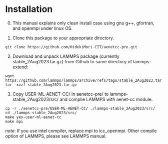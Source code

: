 # Installation

0. This manual explains only clean install case using gnu g++, gfortran, and openmpi under linux OS.

2. Clone this package to your appropriate directory.
``` 
git clone https://github.com/HidekiMori-CIT/aenetcc-pre.git
```

2. Download and unpack LAMMPS package (currently stable_2Aug2023.tar.gz) from Github to same directory of lammps-extend:  
``` 
wget https://github.com/lammps/lammps/archive/refs/tags/stable_2Aug2023.tar.gz
tar -xvzf stable_2Aug2023.tar.gz
``` 

3. Copy USER-ML-AENET-CC/ in aenetcc-pre/ to lammps-stable_2Aug2023/src/ and complie LAMMPS with aenet-cc module.
```
cp -r ./aenetcc-pre/USER-ML-AENET-CC/ ./lammps-stable_2Aug2023/src/  
cd ./lammps-stable_2Aug2023/src/  
make yes-user-ml-aenet-cc
make mpi
```
_note_: If you use intel compiler, replace mpi to icc_openmpi. Other compile option of LAMMPS, please see LAMMPS manual.
